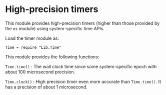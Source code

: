 # High-precision timers

This module provides high-precision timers (higher than those provided
by the `os` module) using system-specific time APIs.

Load the timer module as:

~~~~~~~ {.lua}
Time = require "Lib.Time"
~~~~~~~

This module provides the following functions:

`Time.time()`
: The wall clock time since some system-specific epoch with about 100
  microsecond precision.

`Time.clock()`
: High precision timer even more accurate than `Time.time()`. It has a
  precision of about 1 microsecond.